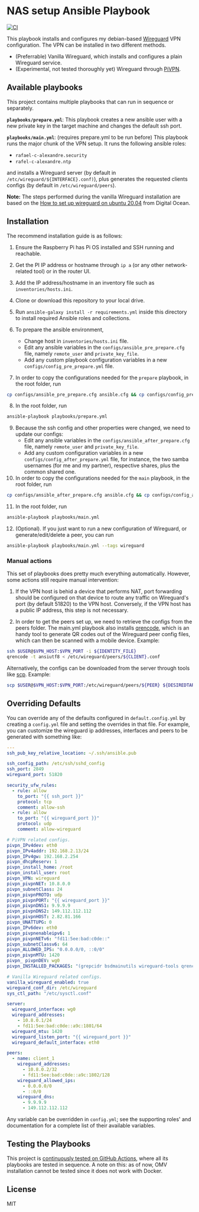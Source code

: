 # NAS setup Ansible Playbook

[![CI][badge-gh-actions]][link-gh-actions]

This playbook installs and configures my debian-based [Wireguard](https://www.wireguard.com/) VPN configuration. The VPN can be installed in two different methods.
- (Preferrable) Vanilla Wireguard, which installs and configures a plain Wireguard service.
- (Experimental, not tested thoroughly yet) Wireguard through [PiVPN](https://www.pivpn.io/).

## Available playbooks

This project contains multiple playbooks that can run in sequence or separately.

**`playbooks/prepare.yml`**: This playbook creates a new ansible user with a new private key in the target machine and changes the default ssh port.

**`playbooks/main.yml`**: (requires prepare.yml to be run before) This playbook runs the major chunk of the VPN setup. It runs the following ansible roles:
- `rafael-c-alexandre.security`
- `rafel-c-alexandre.ntp`

and installs a Wireguard server (by default in `/etc/wireguard/${INTERFACE}.conf)`), plus generates the requested clients configs (by default in `/etc/wireguard/peers`). 

**Note:** The steps performed during the vanilla Wireguard installation are based on the [How to set up wireguard on ubuntu 20.04](https://www.digitalocean.com/community/tutorials/how-to-set-up-wireguard-on-ubuntu-20-04
) from Digital Ocean. 
## Installation

The recommend installation guide is as follows:

1. Ensure the Raspberry Pi has Pi OS installed and SSH running and reachable.
2. Get the PI IP address or hostname through `ip a` (or any other network-related tool) or in the router UI.
3. Add the IP address/hostname in an inventory file such as `inventories/hosts.ini`.
4. Clone or download this repository to your local drive.
5. Run `ansible-galaxy install -r requirements.yml` inside this directory to install required Ansible roles and collections.
6. To prepare the ansible environment,
    - Change host in `inventories/hosts.ini` file.
    - Edit any ansible variables in the `configs/ansible_pre_prepare.cfg` file, namely `remote_user` and `private_key_file`.
    - Add any custom playbook configuration variables in a new `configs/config_pre_prepare.yml` file.

7. In order to copy the configurations needed for the `prepare` playbook, in the root folder, run 
```bash
cp configs/ansible_pre_prepare.cfg ansible.cfg && cp configs/config_pre_prepare.yml config.yml && cp inventories/hosts.ini inventory
```
8. In the root folder, run 
``` bash
ansible-playbook playbooks/prepare.yml
``` 
9. Because the ssh config and other properties were changed, we need to update our configs:
    - Edit any ansible variables in the `configs/ansible_after_prepare.cfg` file, namely `remote_user` and `private_key_file`.
    - Add any custom configuration variables in a new `configs/config_after_prepare.yml` file, for instance, the two samba usernames (for me and my partner), respective shares, plus the common shared one.
10. In order to copy the configurations needed for the `main` playbook, in the root folder, run 
```bash
cp configs/ansible_after_prepare.cfg ansible.cfg && cp configs/config_after_prepare.yml config.yml && cp inventories/hosts.ini inventory
``` 
11. In the root folder, run  
``` bash
ansible-playbook playbooks/main.yml
``` 

12. (Optional). If you just want to run a new configuration of Wireguard, or generate/edit/delete a peer, you can run 
```bash
ansible-playbook playbooks/main.yml --tags wireguard
``` 

### Manual actions

This set of playbooks does pretty much everything automatically. However, some actions still require manual intervention:

1. If the VPN host is behid a device that performs NAT, port forwarding should be configured on that device to route any traffic on Wireguard's port (by default 51820) to the VPN host. Conversely, if the VPN host has a public IP address, this step is not necessary.

2. In order to get the peers set up, we need to retrieve the configs from the peers folder. The main.yml playbook also installs [qrencode](https://linux.die.net/man/1/qrencode), which is an handy tool to generate QR codes out of the Wireguard peer config files, which can then be scanned with a mobile device. Example:
```bash 
ssh $USER@$VPN_HOST:$VPN_PORT -i ${IDENTITY_FILE}
qrencode -t ansiutf8 < /etc/wireguard/peers/${CLIENT}.conf
```

Alternatively, the configs can be downloaded from the server through tools like [scp](https://linux.die.net/man/1/scp). Example: 
```bash 
scp $USER@$VPN_HOST:$VPN_PORT:/etc/wireguard/peers/${PEER} ${DESIREDTARGETLOCATION} -i ${IDENTITY_FILE}
```

## Overriding Defaults

You can override any of the defaults configured in `default.config.yml` by creating a `config.yml` file and setting the overrides in that file. For example, you can customize the wireguard ip addresses, interfaces and peers to be generated with something like:

```yaml
---
ssh_pub_key_relative_location: ~/.ssh/ansible.pub

ssh_config_path: /etc/ssh/sshd_config
ssh_port: 2849
wireguard_port: 51820

security_ufw_rules:
  - rule: allow
    to_port: "{{ ssh_port }}"
    protocol: tcp
    comment: allow-ssh
  - rule: allow
    to_port: "{{ wireguard_port }}"
    protocol: udp
    comment: allow-wireguard

# PiVPN related configs.
pivpn_IPv4dev: eth0
pivpn_IPv4addr: 192.168.2.13/24
pivpn_IPv4gw: 192.168.2.254
pivpn_dhcpReserv: 1
pivpn_install_home: /root
pivpn_install_user: root
pivpn_VPN: wireguard
pivpn_pivpnNET: 10.8.0.0
pivpn_subnetClass: 24
pivpn_pivpnPROTO: udp
pivpn_pivpnPORT: "{{ wireguard_port }}"
pivpn_pivpnDNS1: 9.9.9.9
pivpn_pivpnDNS2: 149.112.112.112
pivpn_pivpnHOST: 2.82.81.166
pivpn_UNATTUPG: 0
pivpn_IPv6dev: eth0
pivpn_pivpnenableipv6: 1
pivpn_pivpnNETv6: "fd11:5ee:bad:c0de::"
pivpn_subnetClassv6: 64
pivpn_ALLOWED_IPS: "0.0.0.0/0, ::0/0"
pivpn_pivpnMTU: 1420
pivpn_ pivpnDEV: wg0
pivpn_INSTALLED_PACKAGES: "(grepcidr bsdmainutils wireguard-tools qrencode)"

# Vanilla Wireguard related configs.
vanilla_wireguard_enabled: true
wireguard_conf_dir: /etc/wireguard
sys_ctl_path: "/etc/sysctl.conf"

server:
  wireguard_interface: wg0
  wireguard_addresses:
    - 10.8.0.1/24
    - fd11:5ee:bad:c0de::a9c:1801/64
  wireguard_mtu: 1420
  wireguard_listen_port: "{{ wireguard_port }}"
  wireguard_default_interface: eth0

peers:
  - name: client_1
    wireguard_addresses:
      - 10.8.0.2/32
      - fd11:5ee:bad:c0de::a9c:1802/128
    wireguard_allowed_ips:
      - 0.0.0.0/0
      - ::0/0
    wireguard_dns:
      - 9.9.9.9
      - 149.112.112.112
```

Any variable can be overridden in `config.yml`; see the supporting roles' and documentation for a complete list of their available variables.


## Testing the Playbooks

This project is [continuously tested on GitHub Actions](https://github.com/rafael-c-alexandre/vpn-playbook/actions/workflows/ci.yml), where all its playbooks are tested in sequence. A note on this: as of now, OMV installation cannot be tested since it does not work with Docker.


License
-------

MIT

[badge-gh-actions]: https://github.com/rafael-c-alexandre/vpn-playbook/actions/workflows/ci.yml/badge.svg
[link-gh-actions]: https://github.com/rafael-c-alexandre/vpn-playbook/actions/workflows/ci.yml
